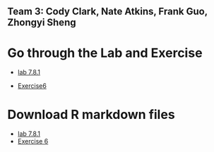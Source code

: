 ## Team 3: Cody Clark, Nate Atkins, Frank Guo, Zhongyi Sheng
# Go through the Lab and Exercise

- [lab 7.8.1](https://sammyzysheng.github.io/WM-MSBA-TEAM3-ML2-TP1/Lab7.8.1/) 

- [Exercise6](https://sammyzysheng.github.io/WM-MSBA-TEAM3-ML2-TP1/Exercise6/) 

# Download R markdown files
- [lab 7.8.1](https://sammyzysheng.github.io/WM-MSBA-TEAM3-ML2-TP1/lab7.8.1/7.8.1Lab.Rmd) 
- [Exercise 6](https://sammyzysheng.github.io/WM-MSBA-TEAM3-ML2-TP1/Exercise6/Exercise6.Rmd)



